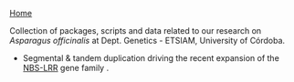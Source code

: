[Home](../)  

Collection of packages, scripts and data related to our research on *Asparagus officinalis* at Dept. Genetics - ETSIAM, University of Córdoba.   

   * Segmental & tandem duplication driving the recent expansion of the [NBS-LRR](nbs.md) gene family .  
